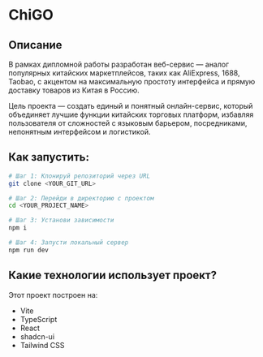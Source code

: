 # ChiGO

## Описание
В рамках дипломной работы разработан веб-сервис — аналог популярных китайских маркетплейсов, таких как AliExpress, 1688, Taobao, с акцентом на максимальную простоту интерфейса и прямую доставку товаров из Китая в Россию.

Цель проекта — создать единый и понятный онлайн-сервис, который объединяет лучшие функции китайских торговых платформ, избавляя пользователя от сложностей с языковым барьером, посредниками, непонятным интерфейсом и логистикой.
## Как запустить:
```sh
# Шаг 1: Клонируй репозиторий через URL
git clone <YOUR_GIT_URL>

# Шаг 2: Перейди в директорию с проектом
cd <YOUR_PROJECT_NAME>

# Шаг 3: Установи зависимости
npm i

# Шаг 4: Запусти локальный сервер
npm run dev
```

## Какие технологии использует проект?

Этот проект построен на:

- Vite
- TypeScript
- React
- shadcn-ui
- Tailwind CSS


